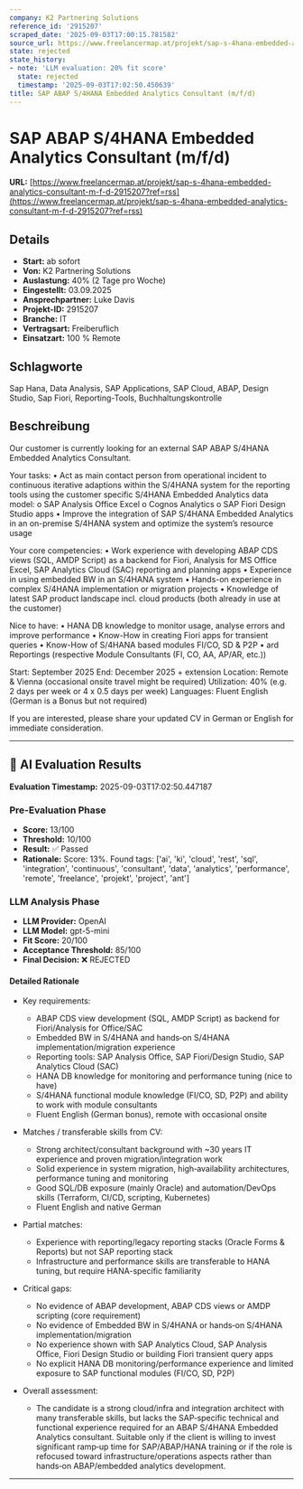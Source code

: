 ```yaml
---
company: K2 Partnering Solutions
reference_id: '2915207'
scraped_date: '2025-09-03T17:00:15.781582'
source_url: https://www.freelancermap.at/projekt/sap-s-4hana-embedded-analytics-consultant-m-f-d-2915207?ref=rss
state: rejected
state_history:
- note: 'LLM evaluation: 20% fit score'
  state: rejected
  timestamp: '2025-09-03T17:02:50.450639'
title: SAP ABAP S/4HANA Embedded Analytics Consultant (m/f/d)
---
```



# SAP ABAP S/4HANA Embedded Analytics Consultant (m/f/d)
**URL:** [https://www.freelancermap.at/projekt/sap-s-4hana-embedded-analytics-consultant-m-f-d-2915207?ref=rss](https://www.freelancermap.at/projekt/sap-s-4hana-embedded-analytics-consultant-m-f-d-2915207?ref=rss)
## Details
- **Start:** ab sofort
- **Von:** K2 Partnering Solutions
- **Auslastung:** 40% (2 Tage pro Woche)
- **Eingestellt:** 03.09.2025
- **Ansprechpartner:** Luke Davis
- **Projekt-ID:** 2915207
- **Branche:** IT
- **Vertragsart:** Freiberuflich
- **Einsatzart:** 100
                                                % Remote

## Schlagworte
Sap Hana, Data Analysis, SAP Applications, SAP Cloud, ABAP, Design Studio, Sap Fiori, Reporting-Tools, Buchhaltungskontrolle

## Beschreibung
Our customer is currently looking for an external SAP ABAP S/4HANA Embedded Analytics Consultant.

Your tasks:
• Act as main contact person from operational incident to continuous iterative adaptions within the S/4HANA system for the reporting tools using the customer specific S/4HANA Embedded Analytics data model:
o SAP Analysis Office Excel
o Cognos Analytics
o SAP Fiori Design Studio apps
• Improve the integration of SAP S/4HANA Embedded Analytics in an on-premise S/4HANA system and optimize the system’s resource usage

Your core competencies:
• Work experience with developing ABAP CDS views (SQL, AMDP Script) as a backend for Fiori, Analysis for MS Office Excel, SAP Analytics Cloud (SAC) reporting and planning apps
• Experience in using embedded BW in an S/4HANA system
• Hands-on experience in complex S/4HANA implementation or migration projects
• Knowledge of latest SAP product landscape incl. cloud products (both already in use at the customer)

Nice to have:
• HANA DB knowledge to monitor usage, analyse errors and improve performance
• Know-How in creating Fiori apps for transient queries
• Know-How of S/4HANA based modules FI/CO, SD & P2P
• ard Reportings (respective Module Consultants (FI, CO, AA, AP/AR, etc.))

Start: September 2025
End: December 2025 + extension
Location: Remote & Vienna (occasional onsite travel might be required)
Utilization: 40% (e.g. 2 days per week or 4 x 0.5 days per week)
Languages: Fluent English (German is a Bonus but not required)

If you are interested, please share your updated CV in German or English for immediate consideration.

---

## 🤖 AI Evaluation Results

**Evaluation Timestamp:** 2025-09-03T17:02:50.447187

### Pre-Evaluation Phase
- **Score:** 13/100
- **Threshold:** 10/100
- **Result:** ✅ Passed
- **Rationale:** Score: 13%. Found tags: ['ai', 'ki', 'cloud', 'rest', 'sql', 'integration', 'continuous', 'consultant', 'data', 'analytics', 'performance', 'remote', 'freelance', 'projekt', 'project', 'ant']

### LLM Analysis Phase
- **LLM Provider:** OpenAI
- **LLM Model:** gpt-5-mini
- **Fit Score:** 20/100
- **Acceptance Threshold:** 85/100
- **Final Decision:** ❌ REJECTED

#### Detailed Rationale
- Key requirements:
  - ABAP CDS view development (SQL, AMDP Script) as backend for Fiori/Analysis for Office/SAC
  - Embedded BW in S/4HANA and hands‑on S/4HANA implementation/migration experience
  - Reporting tools: SAP Analysis Office, SAP Fiori/Design Studio, SAP Analytics Cloud (SAC)
  - HANA DB knowledge for monitoring and performance tuning (nice to have)
  - S/4HANA functional module knowledge (FI/CO, SD, P2P) and ability to work with module consultants
  - Fluent English (German bonus), remote with occasional onsite

- Matches / transferable skills from CV:
  - Strong architect/consultant background with ~30 years IT experience and proven migration/integration work
  - Solid experience in system migration, high‑availability architectures, performance tuning and monitoring
  - Good SQL/DB exposure (mainly Oracle) and automation/DevOps skills (Terraform, CI/CD, scripting, Kubernetes)
  - Fluent English and native German

- Partial matches:
  - Experience with reporting/legacy reporting stacks (Oracle Forms & Reports) but not SAP reporting stack
  - Infrastructure and performance skills are transferable to HANA tuning, but require HANA-specific familiarity

- Critical gaps:
  - No evidence of ABAP development, ABAP CDS views or AMDP scripting (core requirement)
  - No evidence of Embedded BW in S/4HANA or hands‑on S/4HANA implementation/migration
  - No experience shown with SAP Analytics Cloud, SAP Analysis Office, Fiori Design Studio or building Fiori transient query apps
  - No explicit HANA DB monitoring/performance experience and limited exposure to SAP functional modules (FI/CO, SD, P2P)

- Overall assessment:
  - The candidate is a strong cloud/infra and integration architect with many transferable skills, but lacks the SAP‑specific technical and functional experience required for an ABAP S/4HANA Embedded Analytics consultant. Suitable only if the client is willing to invest significant ramp‑up time for SAP/ABAP/HANA training or if the role is refocused toward infrastructure/operations aspects rather than hands‑on ABAP/embedded analytics development.

---
